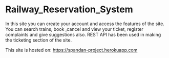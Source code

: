 # Railway_Reservation_System
In this site you can create your account and access the features of the site. You can search trains, book ,cancel and view your ticket, register complaints and give suggestions also. REST API has been used in making the ticketing section of the site.

This site is hosted on:
https://spandan-project.herokuapp.com
